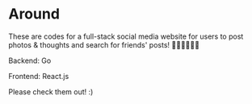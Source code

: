 # Around
These are codes for a full-stack social media website for users to post photos & thoughts and search for friends' posts! 🤳📸🤳📸🤳📸

Backend: Go

Frontend: React.js 

Please check them out! :)
